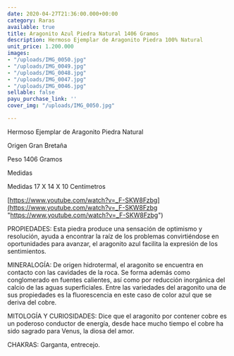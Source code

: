 ```yaml
---
date: 2020-04-27T21:36:00.000+00:00
category: Raras
available: true
title: Aragonito Azul Piedra Natural 1406 Gramos
description: Hermoso Ejemplar de Aragonito Piedra 100% Natural
unit_price: 1.200.000
images:
- "/uploads/IMG_0050.jpg"
- "/uploads/IMG_0049.jpg"
- "/uploads/IMG_0048.jpg"
- "/uploads/IMG_0047.jpg"
- "/uploads/IMG_0046.jpg"
sellable: false
payu_purchase_link: ''
cover_img: "/uploads/IMG_0050.jpg"

---
```

Hermoso Ejemplar de Aragonito Piedra Natural

Origen Gran Bretaña 

Peso 1406 Gramos 

Medidas 

Medidas 17 X 14 X 10 Centímetros 

[https://www.youtube.com/watch?v=_F-SKW8Fzbg](https://www.youtube.com/watch?v=_F-SKW8Fzbg "https://www.youtube.com/watch?v=_F-SKW8Fzbg")

PROPIEDADES: Esta piedra produce una sensación de optimismo y resolución, ayuda a encontrar la raíz de los problemas convirtiéndose en oportunidades para avanzar, el aragonito azul facilita la expresión de los sentimientos. 

MINERALOGÍA: De origen hidrotermal, el aragonito se encuentra en contacto con las cavidades de la roca. Se forma además como conglomerado en fuentes calientes, así como por reducción inorgánica del calcio de las aguas superficiales. Entre las variedades del aragonito una de sus propiedades es la fluorescencia en este caso de color azul que se deriva del cobre.

MITOLOGÍA Y CURIOSIDADES: Dice que el aragonito por contener cobre es un poderoso conductor de energía, desde hace mucho tiempo el cobre ha sido sagrado para Venus, la diosa del amor.

CHAKRAS: Garganta, entrecejo.